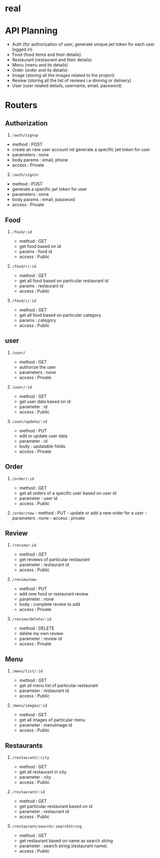 # real
# API Planning
- Auth (for authorization of user, generate unique jwt token for each user logged in)
- Food (food items and their details)
- Restaurant (restaurant and their details)
- Menu (menu and its details)
- Order (order and its details)
- Image (storing all the images related to the project)
- Review (storing all the list of reviews i.e dinning or delivery)
- User (user related details, username, email, password)

# Routers 

## Authorization
 1. `/auth/signup`

   - method : POST
   - create an new user account nd generate a specific jwt token for user
   - parameters : none
   - body params : email, phone
   - access : Private

 2. `/auth/signin`
   - method : POST
   - generate a specific jwt token for user
   - parameters : none
   - body params : email, password
   - access : Private

## Food 
 1. `/food/:id`
    - method : GET
    - get food based on id
    - params : food id
    - access : Public

 2. `/food/r/:id`
    - method : GET
    - get all food based on particular restaurant id
    - params : restaurant id
    - access : Public

 3. `/food/c/:id`
    - method : GET
    - get all food based on particular category
    - params : category
    - access : Public
## user
 1. `/user/ `   
    - method : GET
    - authorize the user
    - parameters : none
    - access : Private

 2. `/user/:id`  
    - method : GET
    - get user data based on id
    - parameter : id
    - access : Public

 3. `/user/update/:id ` 
    - method : PUT  
    - edit or update user data
    - parameter : id
    - body : updatable fields
    - access : Private
## Order
 1. `/order/:id`
    - method : GET
    - get all orders of a specific user based on user id
    - parameter : user id
    - access : Public

 2.  `/order/new`
    - method : PUT
    - update or add a new order for a user
    - parameters : none
    - access : private

## Review
 1. `/review/:id`
    - method : GET
    - get reviews of particular restaurant
    - parameter : restaurant id
    - access : Public 

 2. `/review/new`
    - method : PUT
    - add new food or restaurant review
    - parameter : none
    - body : complete review to add
    - access : Private 

 3. `/review/delete/:id`
    - method : DELETE
    - delete my own review
    - parameter : review id
    - access : Private

## Menu
 1. `/menu/list/:id`
    - method : GET
    - get all menu list of particular restaurant
    - parameter : restaurant id
    - access : Public

 2. `/menu/images/:id`
    - method : GET
    - get all images of particular menu
    - parameter : menuImage id
    - access : Public

## Restaurants
 1. `/restaurant/:city`
    - method : GET
    - get all restaurant in city
    - parameter : city
    - access : Public

 2. `/restaurant/:id`
    - method : GET
    - get particular restaurant based on id
    - parameter : restaurant id
    - access : Public

 3. `/restaurant/search/:searchString`
    - method : GET
    - get restaurant based on name as search string
    - parameter : search string (restaurant name)
    - access : Public
